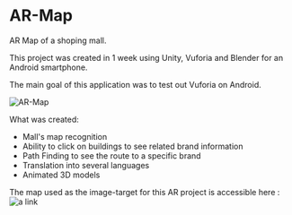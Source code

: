# AR-Map

AR Map of a shoping mall.

This project was created in 1 week using Unity, Vuforia and Blender for an Android smartphone.

The main goal of this application was to test out Vuforia on Android.

![AR-Map](sources/Demo.gif)

What was created:

- Mall's map recognition
- Ability to click on buildings to see related brand information
- Path Finding to see the route to a specific brand
- Translation into several languages
- Animated 3D models

The map used as the image-target for this AR project is accessible here : 
![a link](https://github.com/Faraud-B/Unity/tree/main/AR%20Map/sources/map.jpg)